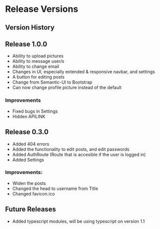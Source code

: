 # Release Versions

## Version History

## Release 1.0.0

- Ability to upload pictures
- Ability to message user/s
- Ability to change email
- Changes in UI, especially extended & responsive navbar, and settings
- A button for editing posts
- Change from Semantic-UI to Bootstrap
- Can now change profile picture instead of the default

### Improvements

- Fixed bugs in Settings
- Hidden APILINK

## Release 0.3.0

- Added 404 errors
- Added the functionality to edit posts, and edit passwords
- Added AuthRoute (Route that is accesible if the user is logged in)
- Added Settings

### Improvements:

- Widen the posts
- Changed the head to username from Title
- Changed favicon.ico

## Future Releases

- Added typescript modules, will be using typescript on version 1.1
